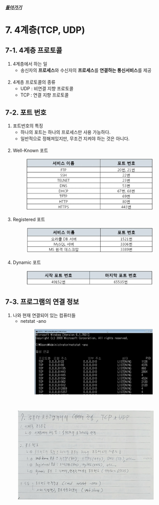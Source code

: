 ##### [돌아가기](./README.md)
# 7. 4계층(TCP, UDP)

## 7-1. 4계층 프로토콜
1. 4계층에서 하는 일
    - 송신자의 **프로세스**와 수신자의 **프로세스**를 **연결하는 통신서비스**를 제공<br><br>
2. 4계층 프로토콜의 종류
    - UDP : 비연결 지향 프로토콜
    - TCP : 연결 지향 프로토콜

## 7-2. 포트 번호
1. 포트번호의 특징
    - 하나의 포트는 하나의 프로세스만 사용 가능하다.
    - 일반적으로 정해져있지만, 무조건 지켜야 하는 것은 아니다.<br><br>
2. Well-Known 포트<br>
    <figure>
    <img src="../imgsrc/Well_Known_Port.PNG" width="500">
    </figure>
3. Registered 포트<br>
    <figure>
    <img src="../imgsrc/Registered_Port.PNG" width="500">
    </figure>
4. Dynamic 포트<br>
    <figure>
    <img src="../imgsrc/Dynamic_Port.PNG" width="500">
    </figure>

## 7-3. 프로그램의 연결 정보
1. 나와 현재 연결되어 있는 컴퓨터들
    - netstat -ano<br>
        <figure>
        <img src="../imgsrc/netstat-ano.PNG" width="400">
        </figure>

<br>

<figure>
<img src="../imgsrc/07_TransportLayer(TCP&UDP).png" width="600">
</figure>